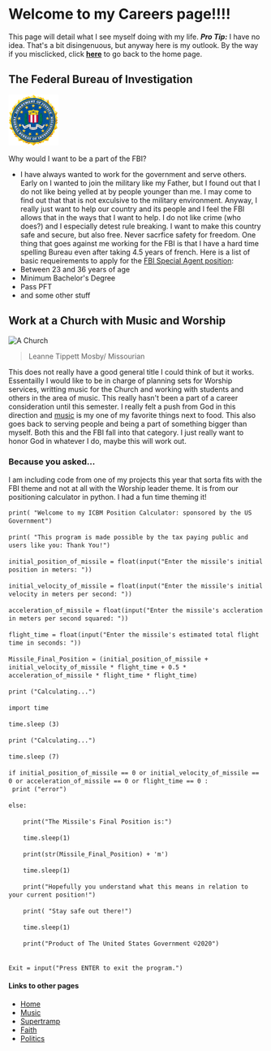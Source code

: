 # **Welcome to my Careers page!!!!**
  This page will detail what I see myself doing with my life. **_Pro Tip:_** I have no idea. That's a bit disingenuous, but anyway here is my outlook.
 By the way if you misclicked, click [**here**](/README.md) to go back to the home page.
## The Federal Bureau of Investigation 
![FBI Seal](/FBIseal.png)
 
 Why would I want to be a part of the FBI?
 * I have always wanted to work for the government and serve others. Early on I wanted to join the military like my Father, but I found out that I do not like being yelled at by people younger than me. I may come to find out that that is not exculsive to the military environment. Anyway, I really just want to help our country and its people and I feel the FBI allows that in the ways that I want to help. I do not like crime (who does?) and I especially detest rule breaking. I want to make this country safe and secure, but also free. Never sacrfice safety for freedom. One thing that goes against me working for the FBI is that I have a hard time spelling Bureau even after taking 4.5 years of french. 
Here is a list of basic requeirements to apply for the [FBI Special Agent position](https://www.fbijobs.gov/career-paths/special-agents/eligibility): 
* Between 23 and 36 years of age
* Minimum Bachelor's Degree
* Pass PFT
* and some other stuff
## Work at a Church with Music and Worship
![A Church](https://bloximages.newyork1.vip.townnews.com/columbiamissourian.com/content/tncms/assets/v3/editorial/f/80/f80619fc-b96d-11ea-8a89-037a28b4382b/5ef8e2a7322f2.image.jpg?resize=1024%2C684)
>Leanne Tippett Mosby/ Missourian

This does not really have a good general title I could think of but it works. Essentailly I would like to be in charge of planning sets for Worship services, writting music for the Church and working with students and others in the area of music. This really hasn't been a part of a career consideration until this semester. I really felt a push from God in this direction and [music](/Music.md) is my one of my favorite things next to food. This also goes back to serving people and being a part of something bigger than myself. Both this and the FBI fall into that category. I just really want to honor God in whatever I do, maybe this will work out. 

### Because you asked... 
I am including code from one of my projects this year that sorta fits with the FBI theme and not at all with the Worship leader theme. It is from our positioning calculator in python. I had a fun time theming it!

``` 
print( "Welcome to my ICBM Position Calculator: sponsored by the US Government")

print( "This program is made possible by the tax paying public and users like you: Thank You!")

initial_position_of_missile = float(input("Enter the missile's initial position in meters: "))

initial_velocity_of_missile = float(input("Enter the missile's initial velocity in meters per second: "))

acceleration_of_missile = float(input("Enter the missile's accleration in meters per second squared: "))

flight_time = float(input("Enter the missile's estimated total flight time in seconds: "))

Missile_Final_Position = (initial_position_of_missile + initial_velocity_of_missile * flight_time + 0.5 * acceleration_of_missile * flight_time * flight_time) 

print ("Calculating...")

import time

time.sleep (3)

print ("Calculating...")

time.sleep (7)

if initial_position_of_missile == 0 or initial_velocity_of_missile == 0 or acceleration_of_missile == 0 or flight_time == 0 :
 print ("error")
    
else:

    print("The Missile's Final Position is:")
    
    time.sleep(1)
    
    print(str(Missile_Final_Position) + 'm')
    
    time.sleep(1)
    
    print("Hopefully you understand what this means in relation to your current position!")
    
    print( "Stay safe out there!")
    
    time.sleep(1)
    
    print("Product of The United States Government ©2020")
    

Exit = input("Press ENTER to exit the program.")
```
#### Links to other pages
* [Home](/README.md)
* [Music](/Music.md)
* [Supertramp](/Supertramp.md)
* [Faith](/Faith.md)
* [Politics](/Politics.md)
